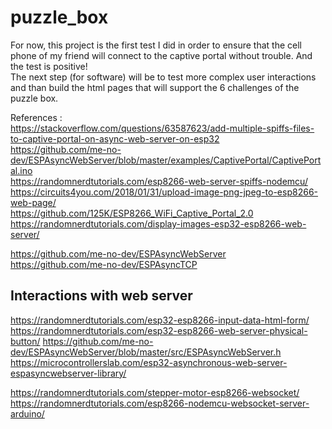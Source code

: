 ﻿# puzzle_box

For now, this project is the first test I did in order to ensure that the cell phone of my friend will connect to the captive portal without trouble. And the test is positive!  
The next step (for software) will be to test more complex user interactions and than build the html pages that will support the 6 challenges of the puzzle box. 

References :  
https://stackoverflow.com/questions/63587623/add-multiple-spiffs-files-to-captive-portal-on-async-web-server-on-esp32  
https://github.com/me-no-dev/ESPAsyncWebServer/blob/master/examples/CaptivePortal/CaptivePortal.ino  
https://randomnerdtutorials.com/esp8266-web-server-spiffs-nodemcu/  
https://circuits4you.com/2018/01/31/upload-image-png-jpeg-to-esp8266-web-page/  
https://github.com/125K/ESP8266_WiFi_Captive_Portal_2.0  
https://randomnerdtutorials.com/display-images-esp32-esp8266-web-server/  
  
https://github.com/me-no-dev/ESPAsyncWebServer  
https://github.com/me-no-dev/ESPAsyncTCP  


## Interactions with web server
https://randomnerdtutorials.com/esp32-esp8266-input-data-html-form/
https://randomnerdtutorials.com/esp32-esp8266-web-server-physical-button/
https://github.com/me-no-dev/ESPAsyncWebServer/blob/master/src/ESPAsyncWebServer.h
https://microcontrollerslab.com/esp32-asynchronous-web-server-espasyncwebserver-library/

https://randomnerdtutorials.com/stepper-motor-esp8266-websocket/
https://randomnerdtutorials.com/esp8266-nodemcu-websocket-server-arduino/